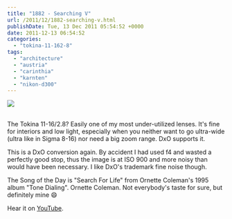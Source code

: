 ```yaml
---
title: "1882 - Searching V"
url: /2011/12/1882-searching-v.html
publishDate: Tue, 13 Dec 2011 05:54:52 +0000
date: 2011-12-13 06:54:52
categories: 
  - "tokina-11-162-8"
tags: 
  - "architecture"
  - "austria"
  - "carinthia"
  - "karnten"
  - "nikon-d300"
---
```

<div class="container">
<div class="center"><a target="_blank" href="https://d25zfm9zpd7gm5.cloudfront.net/1200x1200/2011/20111212_161355_DxO_ps.jpg"><img src="https://d25zfm9zpd7gm5.cloudfront.net/0600x0600/2011/20111212_161355_DxO_ps.jpg" /></a></div>
</div>
<br />

The Tokina 11-16/2.8? Easily one of my most under-utilized lenses. It's fine for interiors and low light, especially when you neither want to go ultra-wide (ultra like in Sigma 8-16) nor need a big zoom range. DxO supports it.

 This is a DxO conversion again. By accident I had used f4 and wasted a perfectly good stop, thus the image is at ISO 900 and more noisy than would have been necessary. I like DxO's trademark fine noise though.

The Song of the Day is "Search For Life" from Ornette Coleman's 1995 album "Tone Dialing". Ornette Coleman. Not everybody's taste for sure, but definitely mine 😄

Hear it on <a href="http://www.youtube.com/watch?v=xHPHFqHqrU4" target="_blank">YouTube</a>.
